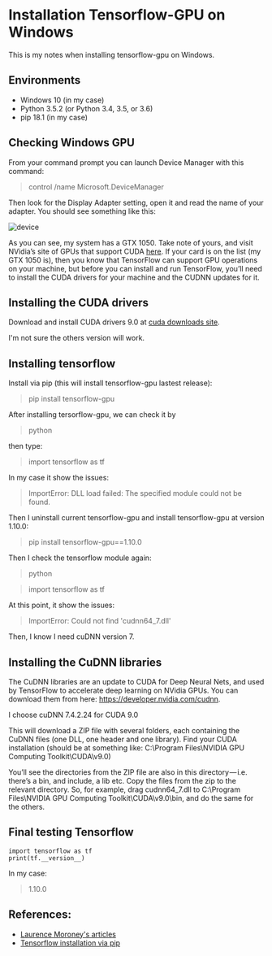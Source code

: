 # Installation Tensorflow-GPU on Windows

This is my notes when installing tensorflow-gpu on Windows.

## Environments

* Windows 10 (in my case)
* Python 3.5.2 (or Python 3.4, 3.5, or 3.6)
* pip 18.1 (in my case)

## Checking Windows GPU

From your command prompt you can launch Device Manager with this command:

> control /name Microsoft.DeviceManager

Then look for the Display Adapter setting, open it and read the name of your adapter. You should see something like this:

![device](https://user-images.githubusercontent.com/6184367/50573458-d228e980-0e06-11e9-88c6-5fd1e2b97d76.PNG)

As you can see, my system has a GTX 1050. Take note of yours, and visit NVidia’s site of GPUs that support CUDA [here](https://developer.nvidia.com/cuda-gpus). If your card is on the list (my GTX 1050 is), then you know that TensorFlow can support GPU operations on your machine, but before you can install and run TensorFlow, you’ll need to install the CUDA drivers for your machine and the CUDNN updates for it.

## Installing the CUDA drivers

Download and install CUDA drivers 9.0 at [cuda downloads site](https://developer.nvidia.com/cuda-toolkit).

I'm not sure the others version will work.

## Installing tensorflow

Install via pip (this will install tensorflow-gpu lastest release):
> pip install tensorflow-gpu

After installing tersorflow-gpu, we can check it by
> python

then type:
> import tensorflow as tf

In my case it show the issues:

> ImportError: DLL load failed: The specified module could not be found.

Then I uninstall current tensorflow-gpu and install tensorflow-gpu at version 1.10.0:
> pip install tensorflow-gpu==1.10.0

Then I check the tensorflow module again:
> python

> import tensorflow as tf

At this point, it show the issues:
> ImportError: Could not find 'cudnn64_7.dll'

Then, I know I need cuDNN version 7.

## Installing the CuDNN libraries

The CuDNN libraries are an update to CUDA for Deep Neural Nets, and used by TensorFlow to accelerate deep learning on NVidia GPUs. You can download them from here: https://developer.nvidia.com/cudnn.

I choose cuDNN 7.4.2.24 for CUDA 9.0

This will download a ZIP file with several folders, each containing the CuDNN files (one DLL, one header and one library). Find your CUDA installation (should be at something like: C:\Program Files\NVIDIA GPU Computing Toolkit\CUDA\v9.0)

You’ll see the directories from the ZIP file are also in this directory — i.e. there’s a bin, and include, a lib etc. Copy the files from the zip to the relevant directory. So, for example, drag cudnn64_7.dll to C:\Program Files\NVIDIA GPU Computing Toolkit\CUDA\v9.0\bin, and do the same for the others.

## Final testing Tensorflow

```
import tensorflow as tf
print(tf.__version__)
```

In my case:
> 1.10.0

## References:

* [Laurence Moroney's articles](https://medium.com/@lmoroney_40129/installing-tensorflow-with-gpu-on-windows-10-3309fec55a00)
* [Tensorflow installation via pip](https://www.tensorflow.org/install/pip?lang=python3)

